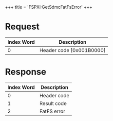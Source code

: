 +++
title = 'FSPXI:GetSdmcFatFsError'
+++

# Request

| Index Word | Description                |
|------------|----------------------------|
| 0          | Header code \[0x001B0000\] |

# Response

| Index Word | Description |
|------------|-------------|
| 0          | Header code |
| 1          | Result code |
| 2          | FatFS error |
